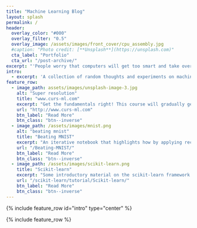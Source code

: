 ```yaml
---
title: "Machine Learning Blog"
layout: splash
permalink: /
header:
  overlay_color: "#000"
  overlay_filter: "0.5"
  overlay_image: /assets/images/front_cover/cpu_assembly.jpg
  #caption: "Photo credit: [**Unsplash**](https://unsplash.com)"
  cta_label: "Portfolio"
  cta_url: "/post-archive/"
excerpt: "'People worry that computers will get too smart and take over the world. The real problem is that computers are too stupid and are already ruling the world.' —Pedro Domingos"
intro: 
  - excerpt: 'A collection of random thoughts and experiments on machine learning topics.'
feature_row:
  - image_path: assets/images/unsplash-image-3.jpg
    alt: "Super resolution"
    title: "www.curs-ml.com"
    excerpt: "Get the fundamentals right! This course will gradually get you up to speed with machine learning. You'll learn the relevant tools and by the end of it, be able to compete on Kaggle and apply ML to your day-to-day job."
    url: "http://www.curs-ml.com"
    btn_label: "Read More"
    btn_class: "btn--inverse"
  - image_path: /assets/images/mnist.png
    alt: "beating mnist"
    title: "Beating MNIST"
    excerpt: "An iterative notebook that highlights how by applying recent **best practices** in image processing you can achieve state-of-the art results on the MNIST dataset."
    url: "/Beating-MNIST/"
    btn_label: "Read More"
    btn_class: "btn--inverse"
  - image_path: /assets/images/scikit-learn.png
    title: "Scikit-learn"
    excerpt: "Some introductory material on the scikit-learn framework."
    url: "/scikit-learn/tutorial/Scikit-learn/"
    btn_label: "Read More"
    btn_class: "btn--inverse"
---
```


<!-- 'Forget artificial intelligence - in the brave new world of big data, it's artificial idiocy we should be looking out for.' —Tom Chatfield -->

<!--   cta_label: "Trainer"
  cta_url: "/post-archive-feature-rows/"

  cta_label: "Consulting"
  cta_url: "/post-archive-feature-rows/" -->

<!-- feature_row2:
  - image_path: /assets/images/unsplash-image-3.jpg
    alt: "placeholder image 2"
    title: "Placeholder Image Left Aligned"
    excerpt: 'This is some sample content that goes here with **Markdown** formatting. Left aligned with `type="left"`'
    url: "#test-link"
    btn_label: "Read More"
    btn_class: "btn--primary"
feature_row3:
  - image_path: /assets/images/unsplash-image-9.jpg
    alt: "placeholder image 2"
    title: "Placeholder Image Right Aligned"
    excerpt: 'This is some sample content that goes here with **Markdown** formatting. Right aligned with `type="right"`'
    url: "#test-link"
    btn_label: "Read More"
    btn_class: "btn--primary"
feature_row4:
  - image_path: /assets/images/unsplash-image-1.jpg
    alt: "placeholder image 2"
    title: "Placeholder Image Center Aligned"
    excerpt: 'This is some sample content that goes here with **Markdown** formatting. Centered with `type="center"`'
    url: "#test-link"
    btn_label: "Read More"
    btn_class: "btn--primary" -->


{% include feature_row id="intro" type="center" %}

{% include feature_row %}

<!-- {% include feature_row id="feature_row2" type="left" %}

{% include feature_row id="feature_row3" type="right" %}

{% include feature_row id="feature_row4" type="center" %} -->

